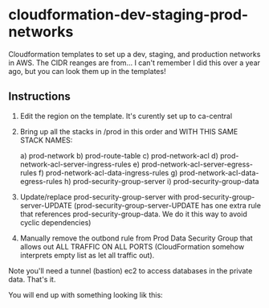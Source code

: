 # cloudformation-dev-staging-prod-networks
Cloudformation templates to set up a dev, staging, and production networks in AWS. The CIDR reanges are from... I can't remember I did this over a year ago, but you can look them up in the templates!

## Instructions
1. Edit the region on the template. It's curently set up to ca-central
2. Bring up all the stacks in /prod in this order and WITH THIS SAME STACK NAMES:

   a) prod-network
   b) prod-route-table
   c) prod-network-acl
   d) prod-network-acl-server-ingress-rules
   e) prod-network-acl-server-egress-rules
   f) prod-network-acl-data-ingress-rules
   g) prod-network-acl-data-egress-rules
   h) prod-security-group-server
   i) prod-security-group-data

4. Update/replace prod-security-group-server with prod-security-group-server-UPDATE
   (prod-security-group-server-UPDATE has one extra rule that references prod-security-group-data. We do it this way to avoid cyclic dependencies)

3. Manually remove the outbond rule from Prod Data Security Group
   that allows out ALL TRAFFIC ON ALL PORTS (CloudFormation somehow interprets empty list as let all traffic out).
	 
Note you'll need a tunnel (bastion) ec2 to access databases in the private data. That's it. 

You will end up with something looking lik this:

